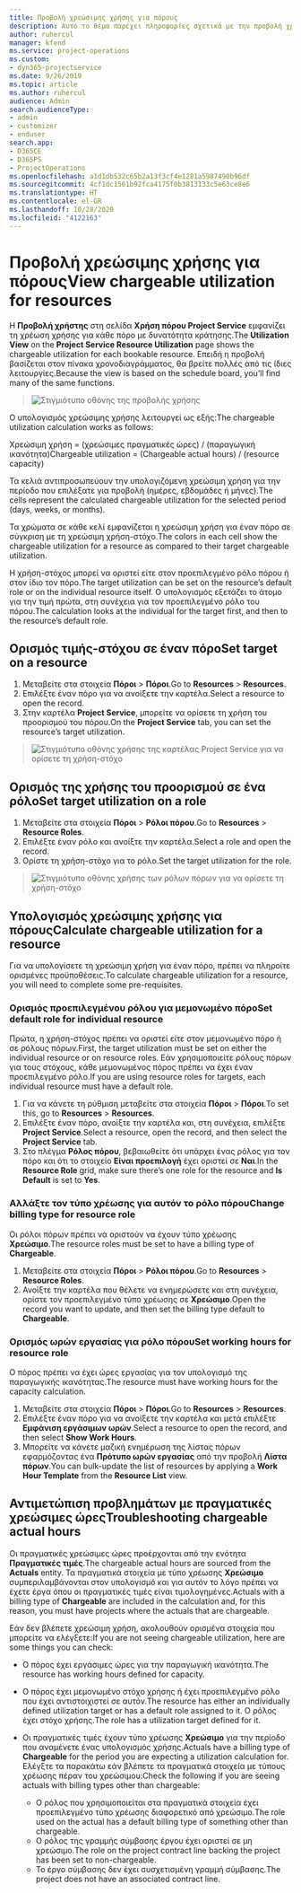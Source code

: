 ```yaml
---
title: Προβολή χρεώσιμης χρήσης για πόρους
description: Αυτό το θέμα παρέχει πληροφορίες σχετικά με την προβολή χρήσης του πόρου.
author: ruhercul
manager: kfend
ms.service: project-operations
ms.custom:
- dyn365-projectservice
ms.date: 9/26/2019
ms.topic: article
ms.author: ruhercul
audience: Admin
search.audienceType:
- admin
- customizer
- enduser
search.app:
- D365CE
- D365PS
- ProjectOperations
ms.openlocfilehash: a1d1db532c65b2a13f3cf4e1281a5987490b96df
ms.sourcegitcommit: 4cf1dc1561b92fca4175f0b3813133c5e63ce8e6
ms.translationtype: HT
ms.contentlocale: el-GR
ms.lasthandoff: 10/28/2020
ms.locfileid: "4122163"
---
```

# <a name="view-chargeable-utilization-for-resources"></a><span data-ttu-id="dad11-103">Προβολή χρεώσιμης χρήσης για πόρους</span><span class="sxs-lookup"><span data-stu-id="dad11-103">View chargeable utilization for resources</span></span>
 
<span data-ttu-id="dad11-104">Η **Προβολή χρήστης** στη σελίδα **Χρήση πόρου Project Service** εμφανίζει τη χρέωση χρήσης για κάθε πόρο με δυνατότητα κράτησης.</span><span class="sxs-lookup"><span data-stu-id="dad11-104">The **Utilization View** on the **Project Service Resource Utilization** page shows the chargeable utilization for each bookable resource.</span></span> <span data-ttu-id="dad11-105">Επειδή η προβολή βασίζεται στον πίνακα χρονοδιαγράμματος, θα βρείτε πολλές από τις ίδιες λειτουργίες.</span><span class="sxs-lookup"><span data-stu-id="dad11-105">Because the view is based on the schedule board, you’ll find many of the same functions.</span></span>

> ![Στιγμιότυπο οθόνης της προβολής χρήσης](media/FAQ-utilization-1.png)
 

<span data-ttu-id="dad11-107">Ο υπολογισμός χρεώσιμης χρήσης λειτουργεί ως εξής:</span><span class="sxs-lookup"><span data-stu-id="dad11-107">The chargeable utilization calculation works as follows:</span></span>

   <span data-ttu-id="dad11-108">Χρεώσιμη χρήση = (χρεώσιμες πραγματικές ώρες) / (παραγωγική ικανότητα)</span><span class="sxs-lookup"><span data-stu-id="dad11-108">Chargeable utilization = (Chargeable actual hours) / (resource capacity)</span></span>

<span data-ttu-id="dad11-109">Τα κελιά αντιπροσωπεύουν την υπολογιζόμενη χρεώσιμη χρήση για την περίοδο που επιλέξατε για προβολή (ημέρες, εβδομάδες ή μήνες).</span><span class="sxs-lookup"><span data-stu-id="dad11-109">The cells represent the calculated chargeable utilization for the selected period (days, weeks, or months).</span></span>

<span data-ttu-id="dad11-110">Τα χρώματα σε κάθε κελί εμφανίζεται η χρεώσιμη χρήση για έναν πόρο σε σύγκριση με τη χρεώσιμη χρήση-στόχο.</span><span class="sxs-lookup"><span data-stu-id="dad11-110">The colors in each cell show the chargeable utilization for a resource as compared to their target chargeable utilization.</span></span> 

<span data-ttu-id="dad11-111">Η χρήση-στόχος μπορεί να οριστεί είτε στον προεπιλεγμένο ρόλο πόρου ή στον ίδιο τον πόρο.</span><span class="sxs-lookup"><span data-stu-id="dad11-111">The target utilization can be set on the resource’s default role or on the individual resource itself.</span></span> <span data-ttu-id="dad11-112">Ο υπολογισμός εξετάζει το άτομο για την τιμή πρώτα, στη συνέχεια για τον προεπιλεγμένο ρόλο του πόρου.</span><span class="sxs-lookup"><span data-stu-id="dad11-112">The calculation looks at the individual for the target first, and then to the resource’s default role.</span></span>

## <a name="set-target-on-a-resource"></a><span data-ttu-id="dad11-113">Ορισμός τιμής-στόχου σε έναν πόρο</span><span class="sxs-lookup"><span data-stu-id="dad11-113">Set target on a resource</span></span>

1. <span data-ttu-id="dad11-114">Μεταβείτε στα στοιχεία **Πόροι** \> **Πόροι**.</span><span class="sxs-lookup"><span data-stu-id="dad11-114">Go to **Resources** \> **Resources**.</span></span> 
2. <span data-ttu-id="dad11-115">Επιλέξτε έναν πόρο για να ανοίξετε την καρτέλα.</span><span class="sxs-lookup"><span data-stu-id="dad11-115">Select a resource to open the record.</span></span> 
3. <span data-ttu-id="dad11-116">Στην καρτέλα **Project Service**, μπορείτε να ορίσετε τη χρήση του προορισμού του πόρου.</span><span class="sxs-lookup"><span data-stu-id="dad11-116">On the **Project Service** tab, you can set the resource’s target utilization.</span></span>

> ![Στιγμιότυπο οθόνης χρήσης της καρτέλας Project Service για να ορίσετε τη χρήση-στόχο](media/FAQ-utilization-2.png)
 
## <a name="set-target-utilization-on-a-role"></a><span data-ttu-id="dad11-118">Ορισμός της χρήσης του προορισμού σε ένα ρόλο</span><span class="sxs-lookup"><span data-stu-id="dad11-118">Set target utilization on a role</span></span>

1. <span data-ttu-id="dad11-119">Μεταβείτε στα στοιχεία **Πόροι** \> **Ρόλοι πόρου**.</span><span class="sxs-lookup"><span data-stu-id="dad11-119">Go to **Resources** \> **Resource Roles**.</span></span> 
2. <span data-ttu-id="dad11-120">Επιλέξτε έναν ρόλο και ανοίξτε την καρτέλα.</span><span class="sxs-lookup"><span data-stu-id="dad11-120">Select a role and open the record.</span></span> 
3. <span data-ttu-id="dad11-121">Ορίστε τη χρήση-στόχο για το ρόλο.</span><span class="sxs-lookup"><span data-stu-id="dad11-121">Set the target utilization for the role.</span></span>

> ![Στιγμιότυπο οθόνης χρήσης των ρόλων πόρων για να ορίσετε τη χρήση-στόχο](media/FAQ-utilization-3.png)
 
## <a name="calculate-chargeable-utilization-for-a-resource"></a><span data-ttu-id="dad11-123">Υπολογισμός χρεώσιμης χρήσης για πόρους</span><span class="sxs-lookup"><span data-stu-id="dad11-123">Calculate chargeable utilization for a resource</span></span>

<span data-ttu-id="dad11-124">Για να υπολογίσετε τη χρεώσιμη χρήση για έναν πόρο, πρέπει να πληροίτε ορισμένες προϋποθέσεις.</span><span class="sxs-lookup"><span data-stu-id="dad11-124">To calculate chargeable utilization for a resource, you will need to complete some pre-requisites.</span></span> 

### <a name="set-default-role-for-individual-resource"></a><span data-ttu-id="dad11-125">Ορισμός προεπιλεγμένου ρόλου για μεμονωμένο πόρο</span><span class="sxs-lookup"><span data-stu-id="dad11-125">Set default role for individual resource</span></span>

<span data-ttu-id="dad11-126">Πρώτα, η χρήση-στόχος πρέπει να οριστεί είτε στον μεμονωμένο πόρο ή σε ρόλους πόρων.</span><span class="sxs-lookup"><span data-stu-id="dad11-126">First, the target utilization must be set on either the individual resource or on resource roles.</span></span> <span data-ttu-id="dad11-127">Εάν χρησιμοποιείτε ρόλους πόρων για τους στόχους, κάθε μεμονωμένος πόρος πρέπει να έχει έναν προεπιλεγμένο ρόλο.</span><span class="sxs-lookup"><span data-stu-id="dad11-127">If you are using resource roles for targets, each individual resource must have a default role.</span></span> 

1. <span data-ttu-id="dad11-128">Για να κάνετε τη ρύθμιση μεταβείτε στα στοιχεία **Πόροι** \> **Πόροι**.</span><span class="sxs-lookup"><span data-stu-id="dad11-128">To set this, go to **Resources** \> **Resources**.</span></span> 
2. <span data-ttu-id="dad11-129">Επιλέξτε έναν πόρο, ανοίξτε την καρτέλα και, στη συνέχεια, επιλέξτε **Project Service**.</span><span class="sxs-lookup"><span data-stu-id="dad11-129">Select a resource, open the record, and then select the **Project Service** tab.</span></span> 
3. <span data-ttu-id="dad11-130">Στο πλέγμα **Ρόλος πόρου**, βεβαιωθείτε ότι υπάρχει ένας ρόλος για τον πόρο και ότι το στοιχείο **Είναι προεπιλογή** έχει οριστεί σε **Ναι**.</span><span class="sxs-lookup"><span data-stu-id="dad11-130">In the **Resource Role** grid, make sure there’s one role for the resource and **Is Default** is set to **Yes**.</span></span>
 
### <a name="change-billing-type-for-resource-role"></a><span data-ttu-id="dad11-131">Αλλάξτε τον τύπο χρέωσης για αυτόν το ρόλο πόρου</span><span class="sxs-lookup"><span data-stu-id="dad11-131">Change billing type for resource role</span></span>

<span data-ttu-id="dad11-132">Οι ρόλοι πόρων πρέπει να οριστούν να έχουν τύπο χρέωσης **Χρεώσιμο**.</span><span class="sxs-lookup"><span data-stu-id="dad11-132">The resource roles must be set to have a billing type of **Chargeable**.</span></span> 

1. <span data-ttu-id="dad11-133">Μεταβείτε στα στοιχεία **Πόροι** \> **Ρόλοι πόρου**.</span><span class="sxs-lookup"><span data-stu-id="dad11-133">Go to **Resources** \> **Resource Roles**.</span></span> 
2. <span data-ttu-id="dad11-134">Ανοίξτε την καρτέλα που θέλετε να ενημερώσετε και στη συνέχεια, ορίστε τον προεπιλεγμένο τύπο χρέωσης σε **Χρεώσιμο**.</span><span class="sxs-lookup"><span data-stu-id="dad11-134">Open the record you want to update, and then set the billing type default to **Chargeable**.</span></span>

### <a name="set-working-hours-for-resource-role"></a><span data-ttu-id="dad11-135">Ορισμός ωρών εργασίας για ρόλο πόρου</span><span class="sxs-lookup"><span data-stu-id="dad11-135">Set working hours for resource role</span></span>
 
<span data-ttu-id="dad11-136">Ο πόρος πρέπει να έχει ώρες εργασίας για τον υπολογισμό της παραγωγικής ικανότητας.</span><span class="sxs-lookup"><span data-stu-id="dad11-136">The resource must have working hours for the capacity calculation.</span></span> 

1. <span data-ttu-id="dad11-137">Μεταβείτε στα στοιχεία **Πόροι** \> **Πόροι**.</span><span class="sxs-lookup"><span data-stu-id="dad11-137">Go to **Resources** \> **Resources**.</span></span> 
2. <span data-ttu-id="dad11-138">Επιλέξτε έναν πόρο για να ανοίξετε την καρτέλα και μετά επιλέξτε **Εμφάνιση εργάσιμων ωρών**.</span><span class="sxs-lookup"><span data-stu-id="dad11-138">Select a resource to open the record, and then select **Show Work Hours**.</span></span> 
3. <span data-ttu-id="dad11-139">Μπορείτε να κάνετε μαζική ενημέρωση της λίστας πόρων εφαρμόζοντας ένα **Πρότυπο ωρών εργασίας** από την προβολή **Λίστα πόρων**.</span><span class="sxs-lookup"><span data-stu-id="dad11-139">You can bulk-update the list of resources by applying a **Work Hour Template** from the **Resource List** view.</span></span>

## <a name="troubleshooting-chargeable-actual-hours"></a><span data-ttu-id="dad11-140">Αντιμετώπιση προβλημάτων με πραγματικές χρεώσιμες ώρες</span><span class="sxs-lookup"><span data-stu-id="dad11-140">Troubleshooting chargeable actual hours</span></span>

<span data-ttu-id="dad11-141">Οι πραγματικές χρεώσιμες ώρες προέρχονται από την ενότητα **Πραγματικές τιμές**.</span><span class="sxs-lookup"><span data-stu-id="dad11-141">The chargeable actual hours are sourced from the **Actuals** entity.</span></span> <span data-ttu-id="dad11-142">Τα πραγματικά στοιχεία με τύπο χρέωσης **Χρεώσιμο** συμπεριλαμβάνονται στον υπολογισμό και για αυτόν το λόγο πρέπει να έχετε έργα όπου οι πραγματικές τιμές είναι τιμολογημένες.</span><span class="sxs-lookup"><span data-stu-id="dad11-142">Actuals with a billing type of **Chargeable** are included in the calculation and, for this reason, you must have projects where the actuals that are chargeable.</span></span>

<span data-ttu-id="dad11-143">Εάν δεν βλέπετε χρεώσιμη χρήση, ακολουθούν ορισμένα στοιχεία που μπορείτε να ελέγξετε:</span><span class="sxs-lookup"><span data-stu-id="dad11-143">If you are not seeing chargeable utilization, here are some things you can check:</span></span>

- <span data-ttu-id="dad11-144">Ο πόρος έχει εργάσιμες ώρες για την παραγωγική ικανότητα.</span><span class="sxs-lookup"><span data-stu-id="dad11-144">The resource has working hours defined for capacity.</span></span>
- <span data-ttu-id="dad11-145">Ο πόρος έχει μεμονωμένο στόχο χρήσης ή έχει προεπιλεγμένο ρόλο που έχει αντιστοιχιστεί σε αυτόν.</span><span class="sxs-lookup"><span data-stu-id="dad11-145">The resource has either an individually defined utilization target or has a default role assigned to it.</span></span> <span data-ttu-id="dad11-146">Ο ρόλος έχει στόχο χρήσης.</span><span class="sxs-lookup"><span data-stu-id="dad11-146">The role has a utilization target defined for it.</span></span>
- <span data-ttu-id="dad11-147">Οι πραγματικές τιμές έχουν τύπο χρέωσης **Χρεώσιμο** για την περίοδο που αναμένετε ένας υπολογισμός χρήσης.</span><span class="sxs-lookup"><span data-stu-id="dad11-147">Actuals have a billing type of **Chargeable** for the period you are expecting a utilization calculation for.</span></span> <span data-ttu-id="dad11-148">Ελέγξτε τα παρακάτω εάν βλέπετε τα πραγματικά στοιχεία με τύπους χρέωσης πέραν του χρεώσιμου:</span><span class="sxs-lookup"><span data-stu-id="dad11-148">Check the following if you are seeing actuals with billing types other than chargeable:</span></span>

  - <span data-ttu-id="dad11-149">Ο ρόλος που χρησιμοποιείται στα πραγματικά στοιχεία έχει προεπιλεγμένο τύπο χρέωσης διαφορετικό από χρεώσιμο.</span><span class="sxs-lookup"><span data-stu-id="dad11-149">The role used on the actual has a default billing type of something other than chargeable.</span></span>
  - <span data-ttu-id="dad11-150">Ο ρόλος της γραμμής σύμβασης έργου έχει οριστεί σε μη χρεώσιμο.</span><span class="sxs-lookup"><span data-stu-id="dad11-150">The role on the project contract line backing the project has been set to non-chargeable.</span></span>
  - <span data-ttu-id="dad11-151">Το έργο σύμβασης δεν έχει συσχετισμένη γραμμή σύμβασης.</span><span class="sxs-lookup"><span data-stu-id="dad11-151">The project does not have an associated contract line.</span></span>

